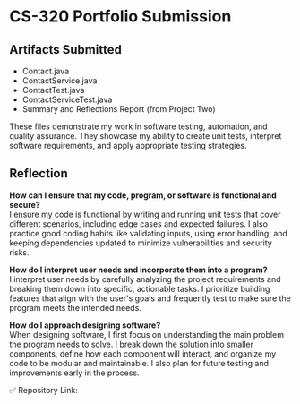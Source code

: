 # CS-320 Portfolio Submission

## Artifacts Submitted
- Contact.java
- ContactService.java
- ContactTest.java
- ContactServiceTest.java
- Summary and Reflections Report (from Project Two)

These files demonstrate my work in software testing, automation, and quality assurance. They showcase my ability to create unit tests, interpret software requirements, and apply appropriate testing strategies.

## Reflection

**How can I ensure that my code, program, or software is functional and secure?**  
I ensure my code is functional by writing and running unit tests that cover different scenarios, including edge cases and expected failures. I also practice good coding habits like validating inputs, using error handling, and keeping dependencies updated to minimize vulnerabilities and security risks.

**How do I interpret user needs and incorporate them into a program?**  
I interpret user needs by carefully analyzing the project requirements and breaking them down into specific, actionable tasks. I prioritize building features that align with the user's goals and frequently test to make sure the program meets the intended needs.

**How do I approach designing software?**  
When designing software, I first focus on understanding the main problem the program needs to solve. I break down the solution into smaller components, define how each component will interact, and organize my code to be modular and maintainable. I also plan for future testing and improvements early in the process.

✅ Repository Link:
